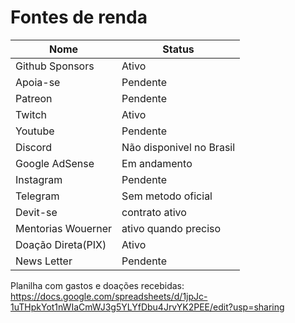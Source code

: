 # Fontes de renda

|Nome| Status|
|----|---------|
|Github Sponsors | Ativo|
|Apoia-se | Pendente|
|Patreon | Pendente|
|Twitch | Ativo|
|Youtube | Pendente|
|Discord | Não disponivel no Brasil|
|Google AdSense | Em andamento|
|Instagram | Pendente|
|Telegram | Sem metodo oficial|
|Devit-se | contrato ativo|
|Mentorias Wouerner | ativo quando preciso|
|Doação Direta(PIX) | Ativo|
|News Letter| Pendente|


Planilha com gastos e doações recebidas: https://docs.google.com/spreadsheets/d/1jpJc-1uTHpkYot1nWIaCmWJ3g5YLYfDbu4JrvYK2PEE/edit?usp=sharing
